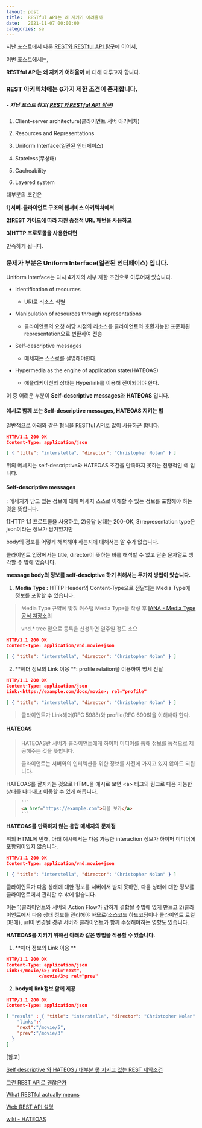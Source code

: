 ```yaml
---
layout: post
title:  RESTful API는 왜 지키기 어려울까
date:   2021-11-07 00:00:00
categories: se
---
```


지난 포스트에서 다룬 [REST와 RESTful API 탐구](https://jerry92k.github.io/se/2021/10/28/RESTful-API.html)에 이어서,

이번 포스트에서는,

**RESTful API는 왜 지키기 어려울까** 에 대해 다루고자 합니다.


### REST 아키텍처에는 6가지 제한 조건이 존재합니다. 

##### - 지난 포스트 참고( [REST와 RESTful API 탐구](https://jerry92k.github.io/se/2021/10/28/RESTful-API.html))

1. Client–server architecture(클라이언트 서버 아키텍처)

2. Resources and Representations

3. Uniform Interface(일관된 인터페이스)

4. Stateless(무상태)

5. Cacheability

6. Layered system



대부분의 조건은

**1)서버-클라이언트 구조의 웹서비스 아키텍처에서**

**2)REST 가이드에 따라 자원 중점적 URL 패턴을 사용하고**

**3)HTTP 프로토콜을 사용한다면**

만족하게 됩니다.



### 문제가 부분은 **Uniform Interface(일관된 인터페이스)** 입니다.

Uniform Interface는 다시 4가지의 세부 제한 조건으로 이루어져 있습니다.

- Identification of resources
  - URI로 리소스 식별

- Manipulation of resources through representations
  - 클라이언트의 요청 해당 시점의 리소스를 클라이언트와 호환가능한 표준화된 representation으로 변환하여 전송
- Self-descriptive messages
  - 메세지는 스스로를 설명해야한다.
- Hypermedia as the engine of application state(HATEOAS)
  - 애플리케이션의 상태는 Hyperlink를 이용해 전이되어야 한다.

이 중 어려운 부분이 **Self-descriptive messages**와 **HATEOAS** 입니다.



#### 예시로 함께 보는 **Self-descriptive messages**,  **HATEOAS**  지키는 법

일반적으로 아래와 같은 형식을 RESTful API로 많이 사용하곤 합니다.

```json
HTTP/1.1 200 OK
Content-Type: application/json

[ { "title": "interstella", "director": "Christopher Nolan" } ]
```

위의 메세지는 self-descriptive와 HATEOAS 조건을 만족하지 못하는 전형적인 예 입니다.



#### Self-descriptive messages

: 메세지가 담고 있는 정보에 대해 메세지 스스로 이해할 수 있는 정보를 포함해야 하는 것을 뜻합니다.

1)HTTP 1.1 프로토콜을 사용하고, 2)응답 상태는 200-OK, 3)representation type은 json이라는 정보가 담겨있지만

body의 정보를 어떻게 해석해야 하는지에 대해서는 알 수가 없습니다.

클라이언트 입장에서는 title, director이 뜻하는 바를 해석할 수 없고 단순 문자열로 생각할 수 밖에 없습니다.

 

**message body의 정보를 self-desciptive 하기 위해서는 두가지 방법이 있습니다.**

1. **Media Type :** HTTP Header의 Content-Type으로 전달되는 Media Type에 정보를 포함할 수 있습니다.

>  Media Type 규약에 맞춰 커스텀 Media Type을 작성 후 [IANA - Media Type 공식 저장소](http://www.iana.org/cgi-bin/mediatypes.pl)의
>
> vnd.* tree 밑으로 등록을 신청하면 일주일 정도 소요

```json
HTTP/1.1 200 OK
Content-Type: application/vnd.movie+json

[ { "title": "interstella", "director": "Christopher Nolan" } ]
```



2. **헤더 정보의 Link 이용 **: profile relation을 이용하여 명세 전달

```json
HTTP/1.1 200 OK
Content-Type: application/json
Link:<https://example.com/docs/movie>; rel="profile"

[ { "title": "interstella", "director": "Christopher Nolan" } ]
```

> 클라이언트가 Link헤더(RFC 5988)와 profile(RFC 6906)을 이해해야 한다.



#### HATEOAS

> HATEOAS란 서버가 클라이언트에게 하이퍼 미디어를 통해 정보를 동적으로 제공해주는 것을 뜻합니다.
>
> 클라이언트는 서버와의 인터렉션을 위한 정보를 사전에 가지고 있지 않아도 되됩니다.



HATEOAS를 잘지키는 것으로 HTML을 예시로 보면 \<a> 태그의 링크로 다음 가능한 상태를 나타내고 이동할 수 있게 해줍니다.

> ````html
> ```
> <a href="https://example.com">다음 보기</a>
> ```
> ````



**HATEOAS를 만족하지 않는 응답 메세지의 문제점**

위의 HTML에 반해, 아래 예시에서는 다음 가능한 interaction 정보가 하이퍼 미디어에 포함되어있지 않습니다.

```json
HTTP/1.1 200 OK
Content-Type: application/vnd.movie+json

[ { "title": "interstella", "director": "Christopher Nolan" } ]
```

클라이언트가 다음 상태에 대한 정보를 서버에서 받지 못하면, 다음 상태에 대한 정보를 클라이언트에서 관리할 수 밖에 없습니다.

이는 1)클라이언트와 서버의 Action Flow가 강하게 결합될 수밖에 없게 만들고 2)클라이언트에서 다음 상태 정보를 관리해야 하므로(소스코드 하드코딩이나 클라이언트 로컬DB에), url이 변경될 경우 서버와 클라이언트가 함께 수정해야하는 영향도 있습니다.



**HATEOAS를 지키기 위해선 아래와 같은 방법을 적용할 수 있습니다.**

1. **헤더 정보의 Link 이용 **

```json
HTTP/1.1 200 OK
Content-Type: application/json
Link:</movie/5>; rel="next",
			</movie/3>; rel="prev"
```



2. **body에 link정보 함께 제공**

```json
HTTP/1.1 200 OK
Content-Type: application/json

[ "result" : { "title": "interstella", "director": "Christopher Nolan" },
	"links":{
    "next":"/movie/5",
    "prev":"/movie/3"
  }	
]
```


[참고]

[Self descriptive 와 HATEOS / 대부분 못 지키고 있는 REST 제약조건](https://ecsimsw.tistory.com/entry/REST-API-Self-descriptive%EC%99%80-HATEOS-%EB%8C%80%EB%B6%80%EB%B6%84-%EB%AA%BB-%EC%A7%80%ED%82%A4%EA%B3%A0-%EC%9E%88%EB%8A%94-%EC%A0%9C%EC%95%BD%EC%A1%B0%EA%B1%B4)

[그런 REST API로 괜찮은가](https://velog.io/@kjh03160/%EA%B7%B8%EB%9F%B0-REST-API%EB%A1%9C-%EA%B4%9C%EC%B0%AE%EC%9D%80%EA%B0%80)

[What RESTful actually means](https://codewords.recurse.com/issues/five/what-restful-actually-means)

[Web REST API 설명](https://wordbe.tistory.com/entry/Web-Rest-API-%EC%84%A4%EB%AA%85)

[wiki - HATEOAS](https://en.wikipedia.org/wiki/HATEOAS)

